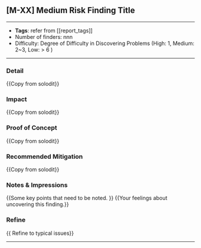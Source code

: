 
## [M-XX] Medium Risk Finding Title

----
- **Tags**: refer from [[report_tags]]
- Number of finders: nnn
- Difficulty: Degree of Difficulty in Discovering Problems (High: 1, Medium: 2~3, Low: > 6 )
---
### Detail

{{Copy from solodit}}
### Impact

{{Copy from solodit}}
### Proof of Concept

{{Copy from solodit}}
### Recommended Mitigation

{{Copy from solodit}}
### Notes & Impressions

{{Some key points that need to be noted. }}
{{Your feelings about uncovering this finding.}}

### Refine

{{ Refine to typical issues}}

---